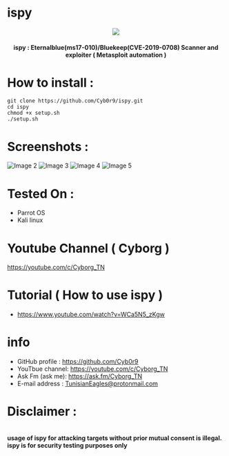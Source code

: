 # ispy 
<p align="center"><img src="https://raw.githubusercontent.com/Cyb0r9/ispy/master/screenshot/Screenshot%20from%202019-09-30%2022-43-00.png"></p>
<h4 align="center">
ispy : Eternalblue(ms17-010)/Bluekeep(CVE-2019-0708) Scanner and exploiter ( Metasploit automation )
</h4>

# How to install :
```
git clone https://github.com/Cyb0r9/ispy.git
cd ispy
chmod +x setup.sh
./setup.sh
```
# Screenshots :
![Image 2](https://raw.githubusercontent.com/Cyb0r9/ispy/master/screenshot/Screenshot%20from%202019-09-30%2022-45-18.png)
![Image 3](https://raw.githubusercontent.com/Cyb0r9/ispy/master/screenshot/Screenshot%20from%202019-09-30%2022-45-45.png)
![Image 4](https://raw.githubusercontent.com/Cyb0r9/ispy/master/screenshot/Screenshot%20from%202019-09-30%2022-46-04.png)
![Image 5](https://raw.githubusercontent.com/Cyb0r9/ispy/master/screenshot/Screenshot%20from%202019-09-30%2022-47-42.png)

# Tested On :
* Parrot OS 
* Kali linux
# Youtube Channel ( Cyborg )
https://youtube.com/c/Cyborg_TN
# Tutorial ( How to use ispy )
* https://www.youtube.com/watch?v=WCa5N5_zKgw
# info
* GitHub profile : https://github.com/Cyb0r9
* YouTbue channel: https://youtube.com/c/Cyborg_TN
* Ask Fm (ask me): https://ask.fm/Cyborg_TN
* E-mail address : TunisianEagles@protonmail.com
# Disclaimer :
<br><b>usage of ispy for attacking targets without prior mutual consent is illegal.</b></br>
<b>ispy is for security testing purposes only</b>
